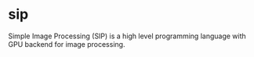 sip
===

Simple Image Processing (SIP) is a high level programming language with GPU backend for image processing.
